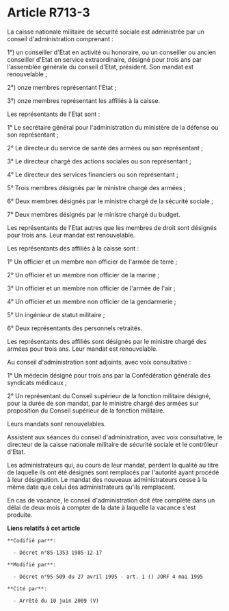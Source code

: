 # Article R713-3

La caisse nationale militaire de sécurité sociale est administrée par un conseil d'administration comprenant : 

1°) un conseiller d'Etat en activité ou honoraire, ou un conseiller ou ancien conseiller d'Etat en service extraordinaire,
désigné pour trois ans par l'assemblée générale du conseil d'Etat, président. Son mandat est renouvelable ; 

2°) onze membres représentant l'Etat ; 

3°) onze membres représentant les affiliés à la caisse. 

Les représentants de l'Etat sont : 

1° Le secrétaire général pour l'administration du ministère de la défense ou son représentant ; 

2° Le directeur du service de santé des armées ou son représentant ; 

3° Le directeur chargé des actions sociales ou son représentant ; 

4° Le directeur des services financiers ou son représentant ; 

5° Trois membres désignés par le ministre chargé des armées ; 

6° Deux membres désignés par le ministre chargé de la sécurité sociale ; 

7° Deux membres désignés par le ministre chargé du budget. 

Les représentants de l'Etat autres que les membres de droit sont désignés pour trois ans. Leur mandat est renouvelable. 

Les représentants des affiliés à la caisse sont : 

1° Un officier et un membre non officier de l'armée de terre ; 

2° Un officier et un membre non officier de la marine ; 

3° Un officier et un membre non officier de l'armée de l'air ; 

4° Un officier et un membre non officier de la gendarmerie ; 

5° Un ingénieur de statut militaire ; 

6° Deux représentants des personnels retraités. 

Les représentants des affiliés sont désignés par le ministre chargé des armées pour trois ans. Leur mandat est renouvelable. 

Au conseil d'administration sont adjoints, avec voix consultative : 

1° Un médecin désigné pour trois ans par la Confédération générale des syndicats médicaux ; 

2° Un représentant du Conseil supérieur de la fonction militaire désigné, pour la durée de son mandat, par le ministre chargé
des armées sur proposition du Conseil supérieur de la fonction militaire. 

Leurs mandats sont renouvelables. 

Assistent aux séances du conseil d'administration, avec voix consultative, le directeur de la caisse nationale militaire de
sécurité sociale et le contrôleur d'Etat. 

Les administrateurs qui, au cours de leur mandat, perdent la qualité au titre de laquelle ils ont été désignés sont remplacés
par l'autorité ayant procédé à leur désignation. Le mandat des nouveaux administrateurs cesse à la même date que celui des
administrateurs qu'ils remplacent. 

En cas de vacance, le conseil d'administration doit être complété dans un délai de deux mois à compter de la date à laquelle
la vacance s'est produite.

**Liens relatifs à cet article**

	**Codifié par**:

	  - Décret n°85-1353 1985-12-17

	**Modifié par**:

	  - Décret n°95-509 du 27 avril 1995 - art. 1 () JORF 4 mai 1995

	**Cité par**:

	  - Arrêté du 10 juin 2009 (V)
